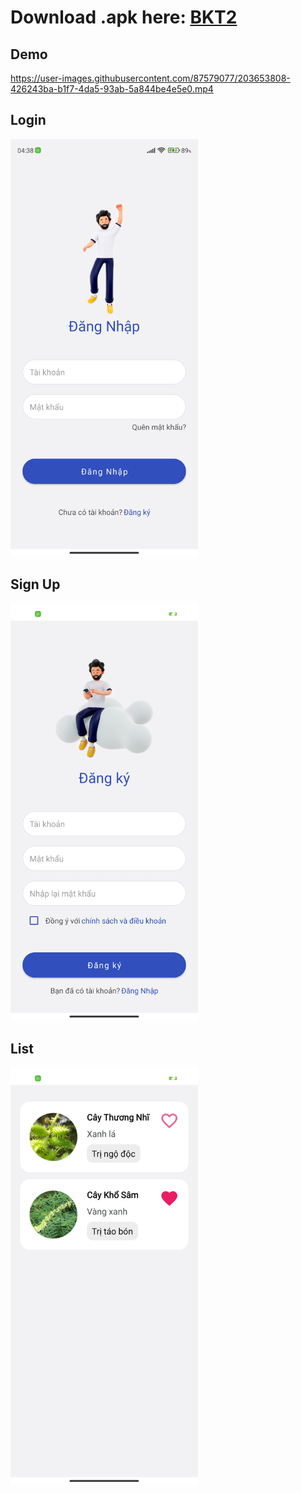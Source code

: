 # Download .apk here: <a href="https://github.com/anhquoc2010/Android-Practice/raw/BKT2/app/release/app-release.apk" target="_blank">BKT2</a>

## Demo
https://user-images.githubusercontent.com/87579077/203653808-426243ba-b1f7-4da5-93ab-5a844be4e5e0.mp4

## Login
<img src="assets/login.jpg" width="300">

## Sign Up
<img src="assets/signup.jpg" width="300">

## List
<img src="assets/list.jpg" width="300">

